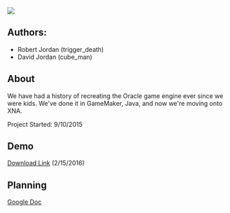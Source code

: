<img src="https://raw.githubusercontent.com/trigger-death/ZeldaOracle/master/WebResources/Oracle%20Engine%20Title.png"/>


## Authors:
* Robert Jordan (trigger_death)
* David Jordan (cube_man)

## About

We have had a history of recreating the Oracle game engine ever since we were kids. We've done it in GameMaker, Java, and now we're moving onto XNA.

Project Started: 9/10/2015

## Demo

[Download Link](http://www.mediafire.com/download/ke7ny7zuh487xir/Zelda+Oracle+Engine+Demo+3.zip) (2/15/2016)

## Planning

[Google Doc](https://docs.google.com/document/d/1ttofVFRGUmLg7y79PeAXAQOPG_dDkfcC45kMf8m9Qls/edit)
